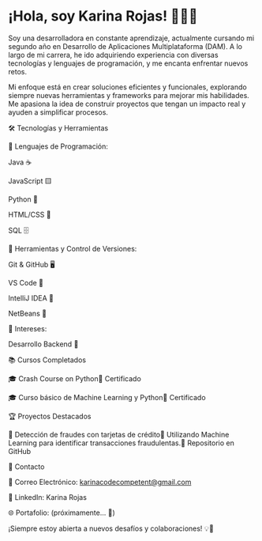 # ¡Hola, soy Karina Rojas! 👩‍💻✨

Soy una desarrolladora en constante aprendizaje, actualmente cursando mi segundo año en Desarrollo de Aplicaciones Multiplataforma (DAM). A lo largo de mi carrera, he ido adquiriendo experiencia con diversas tecnologías y lenguajes de programación, y me encanta enfrentar nuevos retos. 

Mi enfoque está en crear soluciones eficientes y funcionales, explorando siempre nuevas herramientas y frameworks para mejorar mis habilidades. Me apasiona la idea de construir proyectos que tengan un impacto real y ayuden a simplificar procesos.

🛠️ Tecnologías y Herramientas

🔹 Lenguajes de Programación:

Java ☕

JavaScript 🟨

Python 🐍

HTML/CSS 🎨

SQL 🗄️

🔹 Herramientas y Control de Versiones:

Git & GitHub 🖥️

VS Code 📝

IntelliJ IDEA 🚀

NetBeans 🔵

🔹 Intereses:

Desarrollo Backend 🔄

📚 Cursos Completados

🎓 Crash Course on Python📜 Certificado

🎓 Curso básico de Machine Learning y Python📜 Certificado

🏆 Proyectos Destacados

🔹 Detección de fraudes con tarjetas de crédito📌 Utilizando Machine Learning para identificar transacciones fraudulentas.🔗 Repositorio en GitHub

📲 Contacto

📩 Correo Electrónico: karinacodecompetent@gmail.com

💼 LinkedIn: Karina Rojas

🌐 Portafolio: (próximamente... 🚧)

¡Siempre estoy abierta a nuevos desafíos y colaboraciones! 💡🚀
